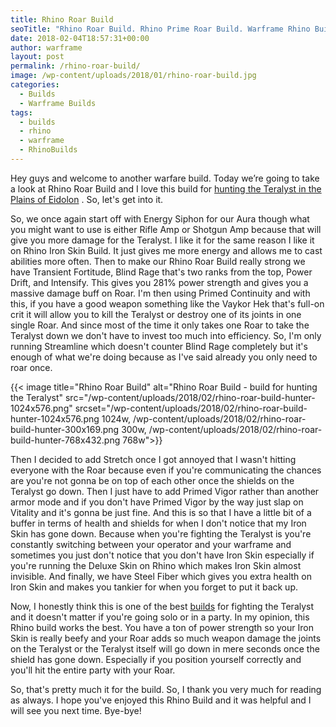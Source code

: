 ```yaml
---
title: Rhino Roar Build
seoTitle: "Rhino Roar Build. Rhino Prime Roar Build. Warframe Rhino Build"
date: 2018-02-04T18:57:31+00:00
author: warframe
layout: post
permalink: /rhino-roar-build/
image: /wp-content/uploads/2018/01/rhino-roar-build.jpg
categories:
  - Builds
  - Warframe Builds
tags:
  - builds
  - rhino
  - warframe
  - RhinoBuilds
---
```

<span>Hey guys and welcome to another warfare build. Today we’re going to take a look at Rhino </span>Roar Build and I love this build for [hunting the Teralyst in the Plains of Eidolon](https://warframeblog.com/how-kill-eidolon-teralyst-basics/) . So, let's get into it.<!--more-->

So, we once again start off with Energy Siphon for our Aura though what you might want to use is either Rifle Amp or Shotgun Amp because that will give you more damage for the Teralyst. I like it for the same reason I like it on Rhino Iron Skin Build. It just gives me more energy and allows me to cast abilities more often. Then to make our Rhino Roar Build really strong we have Transient Fortitude, Blind Rage that's two ranks from the top, Power Drift, and Intensify. This gives you 281% power strength and gives you a massive damage buff on Roar. I'm then using Primed Continuity and with this, if you have a good weapon something like the Vaykor Hek that's full-on crit it will allow you to kill the Teralyst or destroy one of its joints in one single Roar. And since most of the time it only takes one Roar to take the Teralyst down we don't have to invest too much into efficiency. So, I'm only running Streamline which doesn't counter Blind Rage completely but it's enough of what we're doing because as I've said already you only need to roar once.

{{< image title="Rhino Roar Build" alt="Rhino Roar Build - build for hunting the Teralyst" src="/wp-content/uploads/2018/02/rhino-roar-build-hunter-1024x576.png" srcset="/wp-content/uploads/2018/02/rhino-roar-build-hunter-1024x576.png 1024w, /wp-content/uploads/2018/02/rhino-roar-build-hunter-300x169.png 300w, /wp-content/uploads/2018/02/rhino-roar-build-hunter-768x432.png 768w">}}

Then I decided to add Stretch once I got annoyed that I wasn't hitting everyone with the Roar because even if you're communicating the chances are you're not gonna be on top of each other once the shields on the Teralyst go down. Then I just have to add Primed Vigor rather than another armor mode and if you don't have Primed Vigor by the way just slap on Vitality and it's gonna be just fine. And this is so that I have a little bit of a buffer in terms of health and shields for when I don't notice that my Iron Skin has gone down. Because when you're fighting the Teralyst is you're constantly switching between your operator and your warframe and sometimes you just don't notice that you don't have Iron Skin especially if you're running the Deluxe Skin on Rhino which makes Iron Skin almost invisible. And finally, we have Steel Fiber which gives you extra health on Iron Skin and makes you tankier for when you forget to put it back up.

Now, I honestly think this is one of the best [builds](/builds) for fighting the Teralyst and it doesn't matter if you're going solo or in a party. In my opinion, this Rhino build works the best. You have a ton of power strength so your Iron Skin is really beefy and your Roar adds so much weapon damage the joints on the Teralyst or the Teralyst itself will go down in mere seconds once the shield has gone down. Especially if you position yourself correctly and you'll hit the entire party with your Roar.

So, that's pretty much it for the build. So, I thank you very much for reading as always. I hope you've enjoyed this Rhino Build and it was helpful and I will see you next time. Bye-bye!